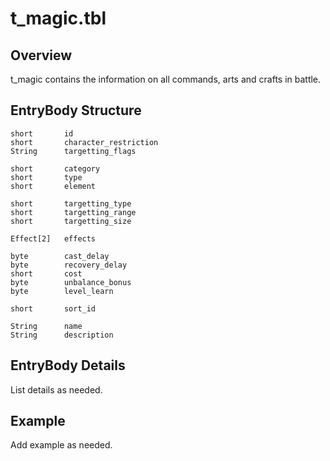 # t_magic.tbl
## Overview
t_magic contains the information on all commands, arts and crafts in battle.

## EntryBody Structure
```
short       id
short       character_restriction
String      targetting_flags

short       category
short       type
short       element

short       targetting_type
short       targetting_range
short       targetting_size

Effect[2]   effects

byte        cast_delay
byte        recovery_delay
short       cost
byte        unbalance_bonus
byte        level_learn

short       sort_id

String      name
String      description
```
## EntryBody Details
List details as needed.

## Example
Add example as needed.